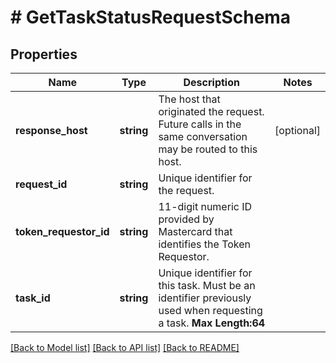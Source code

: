 # # GetTaskStatusRequestSchema

## Properties

Name | Type | Description | Notes
------------ | ------------- | ------------- | -------------
**response_host** | **string** | The host that originated the request. Future calls in the same conversation may be routed to this host. | [optional] 
**request_id** | **string** | Unique identifier for the request. | 
**token_requestor_id** | **string** | 11-digit numeric ID provided by Mastercard that identifies the Token Requestor. | 
**task_id** | **string** | Unique identifier for this task. Must be an identifier previously used when requesting a task.    __Max Length:64__ | 

[[Back to Model list]](../../README.md#documentation-for-models) [[Back to API list]](../../README.md#documentation-for-api-endpoints) [[Back to README]](../../README.md)


